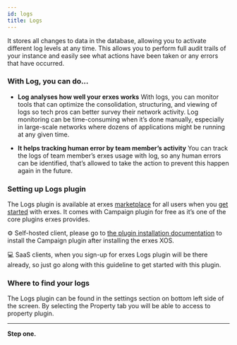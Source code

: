 ```yaml
---
id: logs
title: Logs
---
```



It stores all changes to data in the database, allowing you to activate different log levels at any time. This allows you to perform full audit trails of your instance and easily see what actions have been taken or any errors that have occurred.


### With Log, you can do...

 - **Log analyses how well your erxes works**
With logs, you can monitor tools that can optimize the consolidation, structuring, and viewing of logs so tech pros can better survey their network activity. Log monitoring can be time-consuming when it’s done manually, especially in large-scale networks where dozens of applications might be running at any given time.

- **It helps tracking human error by team member’s activity**
You can track the logs of team member’s erxes usage with log, so any human errors can be identified, that’s allowed to take the action to prevent this happen again in the future. 


### Setting up Logs plugin

The Logs plugin is available at erxes <a href="https://erxes.io/marketplace/detail/62bbf5a84d8f5eff723faf64">marketplace</a> for all users when you <a href="https://erxes.io/experience-management">get started</a> with erxes. It comes with Campaign plugin for free as it’s one of the core plugins erxes provides.

⚙️ Self-hosted client, please go to <a href="https://docs.erxes.io/docs/plugins/plugin-installation">the plugin installation documentation</a> to install the Campaign plugin after installing the erxes XOS.

‍💻  SaaS clients, when you sign-up for erxes Logs plugin will be there already, so just go along with this guideline to get started with this plugin. 


### Where to find your logs

The Logs plugin can be found in the settings section on bottom left side of the screen. By selecting the Property tab you will be able to access to property plugin. 

---

**Step one.**
